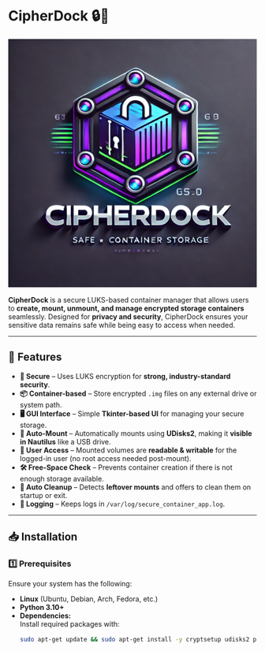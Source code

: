 # CipherDock 🔒🚀

![CipherDock Logo](https://raw.githubusercontent.com/BITRY/CipherDock/main/splash.png)

**CipherDock** is a secure LUKS-based container manager that allows users to **create, mount, unmount, and manage encrypted storage containers** seamlessly. Designed for **privacy and security**, CipherDock ensures your sensitive data remains safe while being easy to access when needed.

---

## 🚀 Features

- **🔐 Secure** – Uses LUKS encryption for **strong, industry-standard security**.
- **📦 Container-based** – Store encrypted `.img` files on any external drive or system path.
- **🖥️ GUI Interface** – Simple **Tkinter-based UI** for managing your secure storage.
- **🔄 Auto-Mount** – Automatically mounts using **UDisks2**, making it **visible in Nautilus** like a USB drive.
- **👤 User Access** – Mounted volumes are **readable & writable** for the logged-in user (no root access needed post-mount).
- **🛠️ Free-Space Check** – Prevents container creation if there is not enough storage available.
- **🧹 Auto Cleanup** – Detects **leftover mounts** and offers to clean them on startup or exit.
- **📝 Logging** – Keeps logs in `/var/log/secure_container_app.log`.

---

## 📥 Installation

### **1️⃣ Prerequisites**
Ensure your system has the following:

- **Linux** (Ubuntu, Debian, Arch, Fedora, etc.)
- **Python 3.10+**
- **Dependencies:**  
  Install required packages with:
  ```bash
  sudo apt-get update && sudo apt-get install -y cryptsetup udisks2 python3-tk
